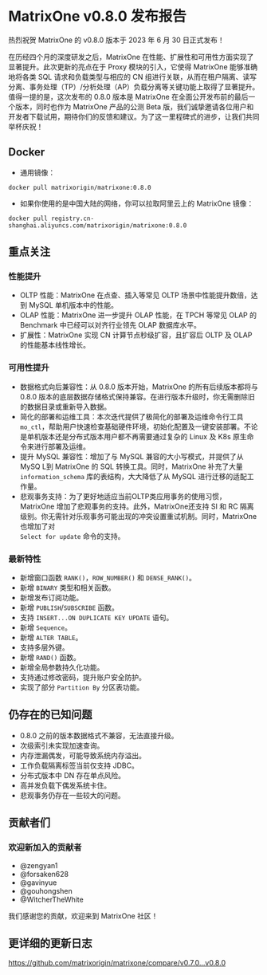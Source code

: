 # **MatrixOne v0.8.0 发布报告**

热烈祝贺 MatrixOne 的 v0.8.0 版本于 2023 年 6 月 30 日正式发布！

在历经四个月的深度研发之后，MatrixOne 在性能、扩展性和可用性方面实现了显著提升。此次更新的亮点在于 Proxy 模块的引入，它使得 MatrixOne 能够准确地将各类 SQL 请求和负载类型与相应的 CN 组进行关联，从而在租户隔离、读写分离、事务处理（TP）/分析处理（AP）负载分离等关键功能上取得了显著提升。值得一提的是，这次发布的 0.8.0 版本是 MatrixOne 在全面公开发布前的最后一个版本，同时也作为 MatrixOne 产品的公测 Beta 版，我们诚挚邀请各位用户和开发者下载试用，期待你们的反馈和建议。为了这一里程碑式的进步，让我们共同举杯庆祝！

## Docker

- 通用镜像：

```
docker pull matrixorigin/matrixone:0.8.0
```

- 如果你使用的是中国大陆的网络，你可以拉取阿里云上的 MatrixOne 镜像：

```
docker pull registry.cn-shanghai.aliyuncs.com/matrixorigin/matrixone:0.8.0
```

## 重点关注

### 性能提升

- OLTP 性能：MatrixOne 在点查、插入等常见 OLTP 场景中性能提升数倍，达到 MySQL 单机版本中的性能。
- OLAP 性能：MatrixOne 进一步提升 OLAP 性能，在 TPCH 等常见 OLAP 的 Benchmark 中已经可以对齐行业领先 OLAP 数据库水平。
- 扩展性：MatrixOne 实现 CN 计算节点秒级扩容，且扩容后 OLTP 及 OLAP 的性能基本线性增长。

### 可用性提升

- 数据格式向后兼容性：从 0.8.0 版本开始，MatrixOne 的所有后续版本都将与 0.8.0 版本的底层数据存储格式保持兼容。在进行版本升级时，你无需删除旧的数据目录或重新导入数据。
- 简化的部署和运维工具：本次迭代提供了极简化的部署及运维命令行工具 `mo_ctl`，帮助用户快速检查基础硬件环境，初始化配置及一键安装部署。不论是单机版本还是分布式版本用户都不再需要通过复杂的 Linux 及 K8s 原生命令来进行部署及运维。
- 提升 MySQL 兼容性：增加了与 MySQL 兼容的大小写模式，并提供了从 MySQ L到 MatrixOne 的 SQL 转换工具。同时，MatrixOne 补充了大量 `information_schema` 库的表结构，大大降低了从 MySQL 进行迁移的适配工作量。
- 悲观事务支持：为了更好地适应当前OLTP类应用事务的使用习惯，MatrixOne 增加了悲观事务的支持。此外，MatrixOne还支持 SI 和 RC 隔离级别。你无需针对乐观事务可能出现的冲突设置重试机制。同时，MatrixOne 也增加了对  
 `Select for update` 命令的支持。

### 最新特性

- 新增窗口函数 `RANK()`，`ROW_NUMBER()` 和 `DENSE_RANK()`。
- 新增 `BINARY` 类型和相关函数。
- 新增发布订阅功能。
- 新增 `PUBLISH`/`SUBSCRIBE` 函数。
- 支持 `INSERT...ON DUPLICATE KEY UPDATE` 语句。
- 新增 `Sequence`。
- 新增 `ALTER TABLE`。
- 支持多层外键。
- 新增 `RAND()` 函数。
- 新增全局参数持久化功能。
- 支持通过修改密码，提升账户安全防护。
- 实现了部分 `Partition By` 分区表功能。

## 仍存在的已知问题

- 0.8.0 之前的版本数据格式不兼容，无法直接升级。
- 次级索引未实现加速查询。
- 内存泄漏偶发，可能导致系统内存溢出。
- 工作负载隔离标签当前仅支持 JDBC。
- 分布式版本中 DN 存在单点风险。
- 高并发负载下偶发系统卡住。
- 悲观事务仍存在一些较大的问题。

## 贡献者们

### 欢迎新加入的贡献者

* @zengyan1
* @forsaken628
* @gavinyue
* @gouhongshen
* @WitcherTheWhite

我们感谢您的贡献，欢迎来到 MatrixOne 社区！

## 更详细的更新日志

<https://github.com/matrixorigin/matrixone/compare/v0.7.0...v0.8.0>
